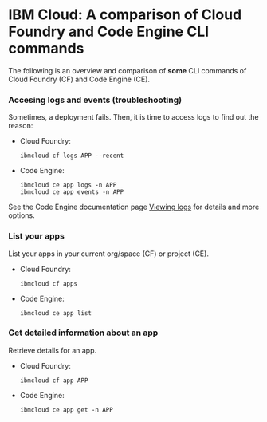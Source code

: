 # IBM Cloud: A comparison of Cloud Foundry and Code Engine CLI commands

The following is an overview and comparison of **some** CLI commands of Cloud Foundry (CF) and Code Engine (CE).

### Accesing logs and events (troubleshooting)

Sometimes, a deployment fails. Then, it is time to access logs to find out the reason:

- Cloud Foundry:
  ```
  ibmcloud cf logs APP --recent
  ```

- Code Engine:
  ```
  ibmcloud ce app logs -n APP
  ibmcloud ce app events -n APP
  ```

See the Code Engine documentation page [Viewing logs](https://cloud.ibm.com/docs/codeengine?topic=codeengine-view-logs) for details and more options.


### List your apps
List your apps in your current org/space (CF) or project (CE).

- Cloud Foundry:
  ```
  ibmcloud cf apps
  ```

- Code Engine:
  ```
  ibmcloud ce app list
  ```

### Get detailed information about an app
Retrieve details for an app.

- Cloud Foundry:
  ```
  ibmcloud cf app APP
  ```

- Code Engine:
  ```
  ibmcloud ce app get -n APP
  ```